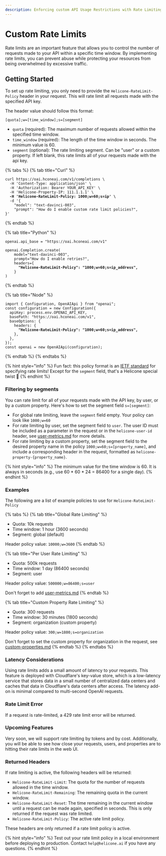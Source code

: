 ```yaml
---
description: Enforcing custom API Usage Restrictions with Rate Limiting
---
```


# Custom Rate Limits

Rate limits are an important feature that allows you to control the number of requests made to your API within a specific time window. By implementing rate limits, you can prevent abuse while protecting your resources from being overwhelmed by excessive traffic.

## Getting Started

To set up rate limiting, you only need to provide the `Helicone-RateLimit-Policy` header in your request. This will rate limit all requests made with the specified API key.

The header value should follow this format:

```
[quota];w=[time_window];s=[segment]
```

* `quota` (required): The maximum number of requests allowed within the specified time window.
* `time_window` (required): The length of the time window in seconds. The minimum value is 60.
* `segment` (optional): The rate limiting segment. Can be "user" or a custom property. If left blank, this rate limits all of your requests made with the api key.

{% tabs %}
{% tab title="Curl" %}
<pre class="language-bash"><code class="lang-bash">curl https://oai.hconeai.com/v1/completions \
  -H 'Content-Type: application/json' \
  -H 'Authorization: Bearer YOUR_API_KEY' \
  -H 'Helicone-Property-IP: 111.1.1.1' \
<strong>  -H 'Helicone-RateLimit-Policy: 1000;w=60;s=ip' \
</strong>  -d '{
    "model": "text-davinci-003",
    "prompt": "How do I enable custom rate limit policies?",
}'
</code></pre>
{% endtab %}

{% tab title="Python" %}
<pre class="language-python"><code class="lang-python">openai.api_base = "https://oai.hconeai.com/v1"

openai.Completion.create(
    model="text-davinci-003",
    prompt="How do I enable retries?",
    headers={
<strong>      "Helicone-RateLimit-Policy": "1000;w=60;s=ip_address",
</strong>    }
)
</code></pre>
{% endtab %}

{% tab title="Node" %}
<pre class="language-javascript"><code class="lang-javascript">import { Configuration, OpenAIApi } from "openai";
const configuration = new Configuration({
  apiKey: process.env.OPENAI_API_KEY,
  basePath: "https://oai.hconeai.com/v1",
  baseOptions: {
    headers: {
<strong>      "Helicone-RateLimit-Policy": "1000;w=60;s=ip_address",
</strong>    },
  },
});
const openai = new OpenAIApi(configuration);
</code></pre>
{% endtab %}
{% endtabs %}

{% hint style="info" %}
Fun fact: this policy format is an [IETF standard](https://datatracker.ietf.org/doc/draft-ietf-httpapi-ratelimit-headers/) for specifying rate limits! Except for the `segment` field, that's a Helicone special twist :lollipop:
{% endhint %}

### Filtering by segments

You can rate limit for all of your requests made with the API key, by user, or by a custom property. Here's how to set the segment field `s=[segment]`:

* For global rate limiting, leave the `segment` field empty. Your policy can look like `1000;w=60`
* For rate limiting by user, set the segment field to `user`. The user ID must be included as a parameter in the request or in the `helicone-user-id` header, see [user-metrics.md](user-metrics.md "mention") for more details.
* For rate limiting by a custom property, set the segment field to the desired property name in the policy `1000;w=60;s=[property_name]`, and include a corresponding header in the request, formatted as `helicone-property-{property_name}`.

{% hint style="info" %}
The minimum value for the time window is 60. It is always in seconds (e.g., use 60 \* 60 \* 24 = 86400 for a single day).
{% endhint %}

### Examples

The following are a list of example policies to use for `Helicone-RateLimit-Policy`

{% tabs %}
{% tab title="Global Rate Limiting" %}
* Quota: 10k requests
* Time window: 1 hour (3600 seconds)
* Segment: global (default)

Header policy value: `10000;w=3600`
{% endtab %}

{% tab title="Per User Rate Limiting" %}
* Quota: 500k requests
* Time window: 1 day (86400 seconds)
* Segment: user

Header policy value: `500000;w=86400;s=user`

Don't forget to add [user-metrics.md](user-metrics.md "mention")
{% endtab %}

{% tab title="Custom Property Rate Limiting" %}
* Quota: 300 requests
* Time window: 30 minutes (1800 seconds)
* Segment: organization (custom property)

Header policy value: `300;w=1800;s=organization`

Don't forget to set the custom property for organization in the request, see [custom-properties.md](custom-properties.md "mention")
{% endtab %}
{% endtabs %}

### Latency Considerations

Using rate limits adds a small amount of latency to your requests. This feature is deployed with Cloudflare's key-value store, which is a low-latency service that stores data in a small number of centralized data centers and caches that data in Cloudflare's data centers after access. The latency add-on is minimal compared to multi-second OpenAI requests.

### Rate Limit Error

If a request is rate-limited, a 429 rate limit error will be returned.

### Upcoming Features

Very soon, we will support rate limiting by tokens and by cost. Additionally, you will be able to see how close your requests, users, and properties are to hitting their rate limits in the web UI.

### Returned Headers

If rate limiting is active, the following headers will be returned:

* `Helicone-RateLimit-Limit`: The quota for the number of requests allowed in the time window.
* `Helicone-RateLimit-Remaining`: The remaining quota in the current window.
* `Helicone-RateLimit-Reset`: The time remaining in the current window until a request can be made again, specified in seconds. This is only returned if the request was rate limited.
* `Helicone-RateLimit-Policy`: The active rate limit policy.

These headers are only returned if a rate limit policy is active.

{% hint style="info" %}
Test out your rate limit policy in a local environment before deploying to production. Contact `help@helicone.ai` if you have any questions.
{% endhint %}
